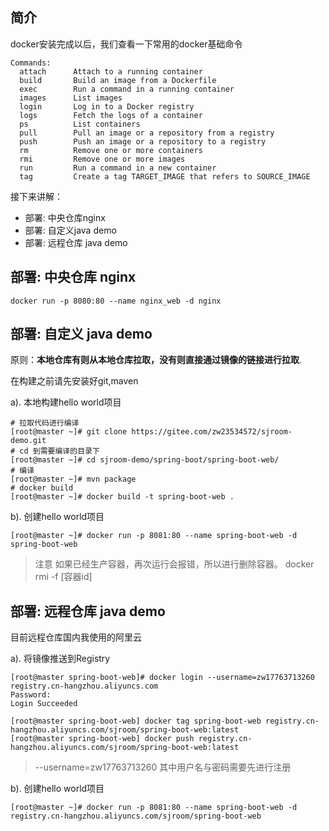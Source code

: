 ## 简介
docker安装完成以后，我们查看一下常用的docker基础命令
```shell
Commands:
  attach      Attach to a running container
  build       Build an image from a Dockerfile
  exec        Run a command in a running container
  images      List images
  login       Log in to a Docker registry
  logs        Fetch the logs of a container
  ps          List containers
  pull        Pull an image or a repository from a registry
  push        Push an image or a repository to a registry
  rm          Remove one or more containers
  rmi         Remove one or more images
  run         Run a command in a new container
  tag         Create a tag TARGET_IMAGE that refers to SOURCE_IMAGE
```
接下来讲解：
- 部署: 中央仓库nginx
- 部署: 自定义java demo
- 部署: 远程仓库 java demo


## 部署: 中央仓库 nginx
```shell
docker run -p 8080:80 --name nginx_web -d nginx
```

## 部署: 自定义 java demo
原则：**本地仓库有则从本地仓库拉取，没有则直接通过镜像的链接进行拉取**.

在构建之前请先安装好git,maven

a). 本地构建hello world项目
```shell
# 拉取代码进行编译
[root@master ~]# git clone https://gitee.com/zw23534572/sjroom-demo.git
# cd 到需要编译的目录下
[root@master ~]# cd sjroom-demo/spring-boot/spring-boot-web/
# 编译
[root@master ~]# mvn package
# docker build
[root@master ~]# docker build -t spring-boot-web .
```

b). 创建hello world项目
```shell
[root@master ~]# docker run -p 8081:80 --name spring-boot-web -d spring-boot-web
```

>注意 如果已经生产容器，再次运行会报错，所以进行删除容器。 docker rmi -f [容器id]


## 部署: 远程仓库 java demo
目前远程仓库国内我使用的阿里云

a). 将镜像推送到Registry
```shell
[root@master spring-boot-web]# docker login --username=zw17763713260 registry.cn-hangzhou.aliyuncs.com
Password: 
Login Succeeded

[root@master spring-boot-web] docker tag spring-boot-web registry.cn-hangzhou.aliyuncs.com/sjroom/spring-boot-web:latest
[root@master spring-boot-web] docker push registry.cn-hangzhou.aliyuncs.com/sjroom/spring-boot-web:latest
```

> --username=zw17763713260 其中用户名与密码需要先进行注册

b). 创建hello world项目
```shell
[root@master ~]# docker run -p 8081:80 --name spring-boot-web -d registry.cn-hangzhou.aliyuncs.com/sjroom/spring-boot-web
```